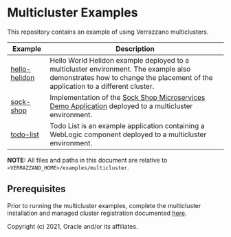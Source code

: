 # Multicluster Examples

This repository contains an example of using Verrazzano multiclusters.

| Example | Description |
|-------------|-------------|
| [hello-helidon](hello-helidon/) | Hello World Helidon example deployed to a multicluster environment. The example also demonstrates how to change the placement of the application to a different cluster. |
| [sock-shop](sock-shop/) | Implementation of the [Sock Shop Microservices Demo Application](https://microservices-demo.github.io/) deployed to a multicluster environment.|
| [todo-list](todo-list/) | Todo List is an example application containing a WebLogic component deployed to a multicluster environment. |


**NOTE:** All files and paths in this document are relative to
`<VERRAZZANO_HOME>/examples/multicluster`.

## Prerequisites

Prior to running the multicluster examples, complete the multicluster installation and managed cluster registration documented
[here](https://verrazzano.io/docs/setup/multicluster/multicluster/).

Copyright (c) 2021, Oracle and/or its affiliates.
